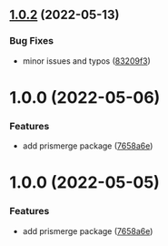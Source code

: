 ## [1.0.2](https://github.com/prisma-utils/prisma-utils/compare/@prisma-utils/nestjs-prisma@1.0.1...@prisma-utils/nestjs-prisma@1.0.2) (2022-05-13)


### Bug Fixes

* minor issues and typos ([83209f3](https://github.com/prisma-utils/prisma-utils/commit/83209f38055c11969707a95feffc516a14adf6a8))

# 1.0.0 (2022-05-06)


### Features

* add prismerge package ([7658a6e](https://github.com/prisma-utils/prisma-utils/commit/7658a6e506ecd91c4ef0505ea373cb4508d63021))

# 1.0.0 (2022-05-05)


### Features

* add prismerge package ([7658a6e](https://github.com/prisma-utils/prisma-utils/commit/7658a6e506ecd91c4ef0505ea373cb4508d63021))
